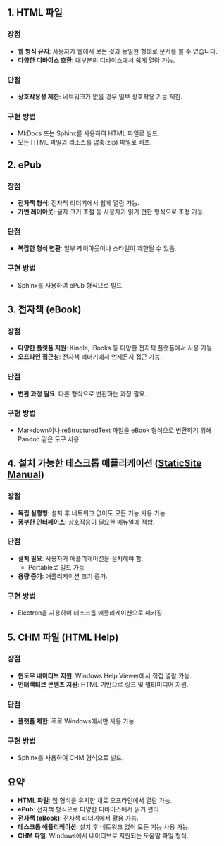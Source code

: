 ## 1. HTML 파일

### 장점
- **웹 형식 유지**: 사용자가 웹에서 보는 것과 동일한 형태로 문서를 볼 수 있습니다.
- **다양한 디바이스 호환**: 대부분의 디바이스에서 쉽게 열람 가능.
### 단점
- **상호작용성 제한**: 네트워크가 없을 경우 일부 상호작용 기능 제한.
### 구현 방법
- MkDocs 또는 Sphinx를 사용하여 HTML 파일로 빌드.
- 모든 HTML 파일과 리소스를 압축(zip) 파일로 배포.

## 2. ePub

### 장점
- **전자책 형식**: 전자책 리더기에서 쉽게 열람 가능.
- **가변 레이아웃**: 글자 크기 조절 등 사용자가 읽기 편한 형식으로 조정 가능.
### 단점
- **복잡한 형식 변환**: 일부 레이아웃이나 스타일이 제한될 수 있음.
### 구현 방법
- Sphinx를 사용하여 ePub 형식으로 빌드.

## 3. 전자책 (eBook)

### 장점
- **다양한 플랫폼 지원**: Kindle, iBooks 등 다양한 전자책 플랫폼에서 사용 가능.
- **오프라인 접근성**: 전자책 리더기에서 언제든지 접근 가능.
### 단점
- **변환 과정 필요**: 다른 형식으로 변환하는 과정 필요.
### 구현 방법
- Markdown이나 reStructuredText 파일을 eBook 형식으로 변환하기 위해 Pandoc 같은 도구 사용.

## 4. 설치 가능한 데스크톱 애플리케이션 ([StaticSite Manual](StaticSite%20Manual.md))

### 장점
- **독립 실행형**: 설치 후 네트워크 없이도 모든 기능 사용 가능.
- **풍부한 인터페이스**: 상호작용이 필요한 매뉴얼에 적합.
### 단점
- **설치 필요**: 사용자가 애플리케이션을 설치해야 함.
	- Portable로 빌드 가능
- **용량 증가**: 애플리케이션 크기 증가.
### 구현 방법
- Electron을 사용하여 데스크톱 애플리케이션으로 패키징.

## 5. CHM 파일 (HTML Help)

### 장점
- **윈도우 네이티브 지원**: Windows Help Viewer에서 직접 열람 가능.
- **인터랙티브 콘텐츠 지원**: HTML 기반으로 링크 및 멀티미디어 지원.
### 단점
- **플랫폼 제한**: 주로 Windows에서만 사용 가능.
### 구현 방법
- Sphinx를 사용하여 CHM 형식으로 빌드.

## 요약

- **HTML 파일**: 웹 형식을 유지한 채로 오프라인에서 열람 가능.
- **ePub**: 전자책 형식으로 다양한 디바이스에서 읽기 편리.
- **전자책 (eBook)**: 전자책 리더기에서 활용 가능.
- **데스크톱 애플리케이션**: 설치 후 네트워크 없이 모든 기능 사용 가능.
- **CHM 파일**: Windows에서 네이티브로 지원되는 도움말 파일 형식.